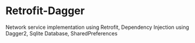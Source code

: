 # Retrofit-Dagger
Network service implementation using Retrofit, Dependency Injection using  Dagger2, Sqlite Database, SharedPreferences
